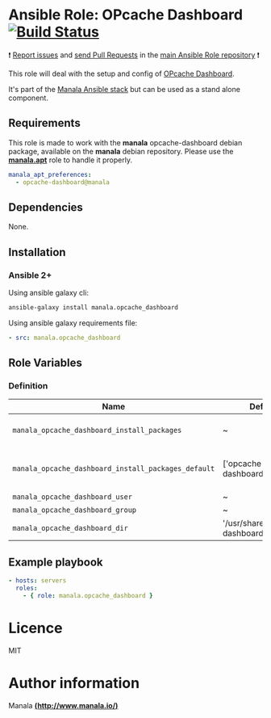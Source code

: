 # Ansible Role: OPcache Dashboard [![Build Status](https://travis-ci.org/manala/ansible-role-opcache_dashboard.svg?branch=master)](https://travis-ci.org/manala/ansible-role-opcache_dashboard)

:exclamation: [Report issues](https://github.com/manala/ansible-roles/issues) and [send Pull Requests](https://github.com/manala/ansible-roles/pulls) in the [main Ansible Role repository](https://github.com/manala/ansible-roles) :exclamation:

This role will deal with the setup and config of [OPcache Dashboard](https://github.com/carlosbuenosvinos/opcache-dashboard).

It's part of the [Manala Ansible stack](http://www.manala.io) but can be used as a stand alone component.

## Requirements

This role is made to work with the __manala__ opcache-dashboard debian package, available on the __manala__ debian repository. Please use the [**manala.apt**](https://galaxy.ansible.com/manala/apt/) role to handle it properly.

```yaml
manala_apt_preferences:
  - opcache-dashboard@manala
```

## Dependencies

None.

## Installation

### Ansible 2+

Using ansible galaxy cli:

```bash
ansible-galaxy install manala.opcache_dashboard
```

Using ansible galaxy requirements file:

```yaml
- src: manala.opcache_dashboard
```

## Role Variables

### Definition

| Name                                                | Default                        | Type   | Description                            |
| --------------------------------------------------- | ------------------------------ | ------ | -------------------------------------- |
| `manala_opcache_dashboard_install_packages`         | ~                              | Array  | Dependency packages to install         |
| `manala_opcache_dashboard_install_packages_default` | ['opcache-dashboard']          | Array  | Default dependency packages to install |
| `manala_opcache_dashboard_user`                     | ~                              | String | User                                   |
| `manala_opcache_dashboard_group`                    | ~                              | String | Group                                  |
| `manala_opcache_dashboard_dir`                      | '/usr/share/opcache-dashboard' | String | Directory path                         |

## Example playbook

```yaml
- hosts: servers
  roles:
    - { role: manala.opcache_dashboard }
```

# Licence

MIT

# Author information

Manala [**(http://www.manala.io/)**](http://www.manala.io)
